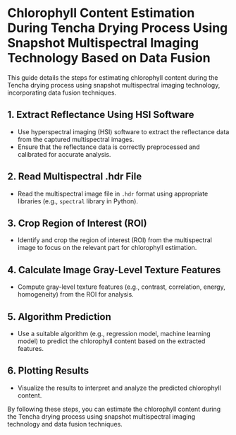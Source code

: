 # Chlorophyll Content Estimation During Tencha Drying Process Using Snapshot Multispectral Imaging Technology Based on Data Fusion

This guide details the steps for estimating chlorophyll content during the Tencha drying process using snapshot multispectral imaging technology, incorporating data fusion techniques.

## 1. Extract Reflectance Using HSI Software

- Use hyperspectral imaging (HSI) software to extract the reflectance data from the captured multispectral images.
- Ensure that the reflectance data is correctly preprocessed and calibrated for accurate analysis.

## 2. Read Multispectral .hdr File

- Read the multispectral image file in `.hdr` format using appropriate libraries (e.g., `spectral` library in Python).

## 3. Crop Region of Interest (ROI)

- Identify and crop the region of interest (ROI) from the multispectral image to focus on the relevant part for chlorophyll estimation.

## 4. Calculate Image Gray-Level Texture Features

- Compute gray-level texture features (e.g., contrast, correlation, energy, homogeneity) from the ROI for analysis.

## 5. Algorithm Prediction

- Use a suitable algorithm (e.g., regression model, machine learning model) to predict the chlorophyll content based on the extracted features.

## 6. Plotting Results

- Visualize the results to interpret and analyze the predicted chlorophyll content.

By following these steps, you can estimate the chlorophyll content during the Tencha drying process using snapshot multispectral imaging technology and data fusion techniques.
